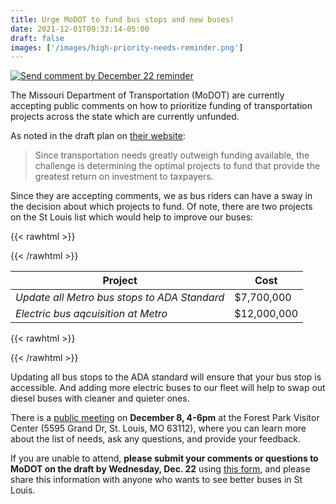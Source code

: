 ```yaml
---
title: Urge MoDOT to fund bus stops and new buses!
date: 2021-12-01T09:33:14-05:00
draft: false
images: ['/images/high-priority-needs-reminder.png']
---
```


[![Send comment by December 22 reminder](/images/high-priority-needs-reminder.png)](https://www.modot.org/submit-comments)

The Missouri Department of Transportation (MoDOT) are currently accepting public comments on how to prioritize funding of transportation projects across the state which are currently unfunded. 

<!--more--> 

As noted in the draft plan on [their website](https://www.modot.org/unfundedneeds):

> Since transportation needs greatly outweigh funding available, the challenge is determining the optimal projects to fund that provide the greatest return on investment to taxpayers.

Since they are accepting comments, we as bus riders can have a sway in the decision about which projects to fund. Of note, there are two projects on the St Louis list which would help to improve our buses:

{{< rawhtml >}}
<div class="CenteredTable">
{{< /rawhtml >}}

| Project | Cost |
|---------|------|
| *Update all Metro bus stops to ADA Standard* | $7,700,000 |
| *Electric bus aqcuisition at Metro* | $12,000,000 |

{{< rawhtml >}}
</div>
{{< /rawhtml >}}

Updating all bus stops to the ADA standard will ensure that your bus stop is accessible. And adding more electric buses to our fleet will help to swap out diesel buses with cleaner and quieter ones. 

There is a [public meeting](https://www.modot.org/high-priority-unfunded-needs-public-meetings) on **December 8, 4-6pm** at the Forest Park Visitor Center (5595 Grand Dr, St. Louis, MO 63112), where you can learn more about  the list of needs, ask any questions, and provide your feedback. 

If you are unable to attend, **please submit your comments or questions to MoDOT on the draft by Wednesday, Dec. 22** using [this form](https://www.modot.org/submit-comments), and please share this information with anyone who wants to see better buses in St Louis.